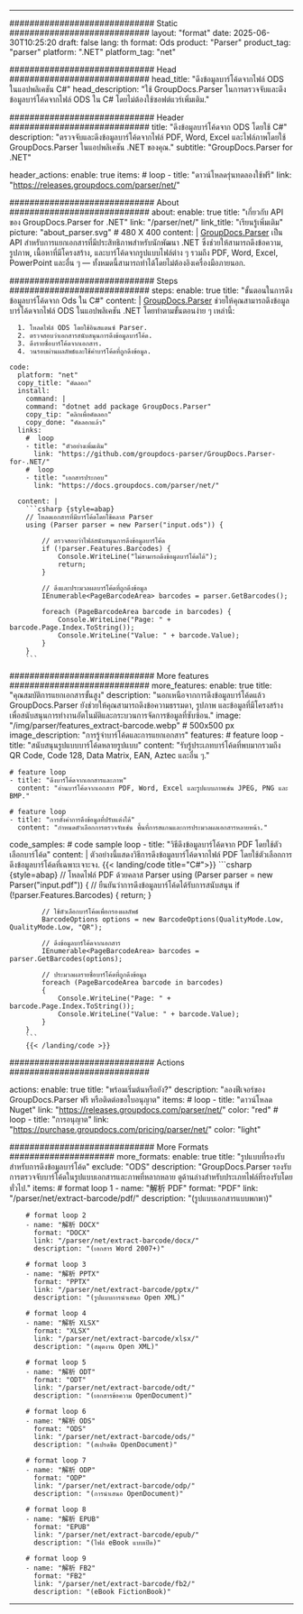 


---
############################# Static ############################
layout: "format"
date:  2025-06-30T10:25:20
draft: false
lang: th
format: Ods
product: "Parser"
product_tag: "parser"
platform: ".NET"
platform_tag: "net"

############################# Head ############################
head_title: "ดึงข้อมูลบาร์โค้ดจากไฟล์ ODS ในแอปพลิเคชัน C#"
head_description: "ใช้ GroupDocs.Parser ในการตรวจจับและดึงข้อมูลบาร์โค้ดจากไฟล์ ODS ใน C# โดยไม่ต้องใช้ซอฟต์แวร์เพิ่มเติม."

############################# Header ############################
title: "ดึงข้อมูลบาร์โค้ดจาก ODS โดยใช้ C#" 
description: "ตรวจจับและดึงข้อมูลบาร์โค้ดจากไฟล์ PDF, Word, Excel และไฟล์ภาพโดยใช้ GroupDocs.Parser ในแอปพลิเคชัน .NET ของคุณ."
subtitle: "GroupDocs.Parser for .NET" 

header_actions:
  enable: true
  items:
    #  loop
    - title: "ดาวน์โหลดรุ่นทดลองใช้ฟรี"
      link: "https://releases.groupdocs.com/parser/net/"
      
############################# About ############################
about:
    enable: true
    title: "เกี่ยวกับ API ของ GroupDocs.Parser for .NET"
    link: "/parser/net/"
    link_title: "เรียนรู้เพิ่มเติม"
    picture: "about_parser.svg" # 480 X 400
    content: |
       [GroupDocs.Parser](/parser/net/) เป็น API สำหรับการแยกเอกสารที่มีประสิทธิภาพสำหรับนักพัฒนา .NET ซึ่งช่วยให้สามารถดึงข้อความ, รูปภาพ, เนื้อหาที่มีโครงสร้าง, และบาร์โค้ดจากรูปแบบไฟล์ต่าง ๆ รวมถึง PDF, Word, Excel, PowerPoint และอื่น ๆ — ทั้งหมดนี้สามารถทำได้โดยไม่ต้องอิงเครื่องมือภายนอก.

############################# Steps ############################
steps:
    enable: true
    title: "ขั้นตอนในการดึงข้อมูลบาร์โค้ดจาก Ods ใน C#"
    content: |
      [GroupDocs.Parser](/parser/net/) ช่วยให้คุณสามารถดึงข้อมูลบาร์โค้ดจากไฟล์ ODS ในแอปพลิเคชัน .NET โดยทำตามขั้นตอนง่าย ๆ เหล่านี้:
      
      1. โหลดไฟล์ ODS โดยใช้อินสแตนซ์ Parser.
      2. ตรวจสอบว่าเอกสารสนับสนุนการดึงข้อมูลบาร์โค้ด.
      3. ดึงรายชื่อบาร์โค้ดจากเอกสาร.
      4. วนรอบผ่านผลลัพธ์และใช้ค่าบาร์โค้ดที่ถูกดึงข้อมูล.
   
    code:
      platform: "net"
      copy_title: "คัดลอก"
      install:
        command: |
        command: "dotnet add package GroupDocs.Parser"
        copy_tip: "คลิกเพื่อคัดลอก"
        copy_done: "คัดลอกแล้ว"
      links:
        #  loop
        - title: "ตัวอย่างเพิ่มเติม"
          link: "https://github.com/groupdocs-parser/GroupDocs.Parser-for-.NET/"
        #  loop
        - title: "เอกสารประกอบ"
          link: "https://docs.groupdocs.com/parser/net/"
          
      content: |
        ```csharp {style=abap}
        // โหลดเอกสารที่มีบาร์โค้ดโดยใช้คลาส Parser
        using (Parser parser = new Parser("input.ods")) {

            // ตรวจสอบว่าไฟล์สนับสนุนการดึงข้อมูลบาร์โค้ด
            if (!parser.Features.Barcodes) {
                Console.WriteLine("ไม่สามารถดึงข้อมูลบาร์โค้ดได้");
                return;
            }

            // ดึงและประมวลผลบาร์โค้ดที่ถูกดึงข้อมูล
            IEnumerable<PageBarcodeArea> barcodes = parser.GetBarcodes();

            foreach (PageBarcodeArea barcode in barcodes) {
                Console.WriteLine("Page: " + barcode.Page.Index.ToString());
                Console.WriteLine("Value: " + barcode.Value);
            }
        }
        ```  

############################# More features ############################
more_features:
  enable: true
  title: "คุณสมบัติการแยกเอกสารขั้นสูง"
  description: "นอกเหนือจากการดึงข้อมูลบาร์โค้ดแล้ว GroupDocs.Parser ยังช่วยให้คุณสามารถดึงข้อความธรรมดา, รูปภาพ และข้อมูลที่มีโครงสร้างเพื่อสนับสนุนการทำงานอัตโนมัติและกระบวนการจัดการข้อมูลที่ซับซ้อน."
  image: "/img/parser/features_extract-barcode.webp" # 500x500 px
  image_description: "การรู้จำบาร์โค้ดและการแยกเอกสาร"
  features:
    # feature loop
    - title: "สนับสนุนรูปแบบบาร์โค้ดหลายรูปแบบ"
      content: "รับรู้ประเภทบาร์โค้ดที่พบมากรวมถึง QR Code, Code 128, Data Matrix, EAN, Aztec และอื่น ๆ."

    # feature loop
    - title: "ดึงบาร์โค้ดจากเอกสารและภาพ"
      content: "อ่านบาร์โค้ดจากเอกสาร PDF, Word, Excel และรูปแบบภาพเช่น JPEG, PNG และ BMP."

    # feature loop
    - title: "การตั้งค่าการดึงข้อมูลที่ปรับแต่งได้"
      content: "กำหนดตัวเลือกการตรวจจับเช่น พื้นที่การสแกนและการประมวลผลเอกสารหลายหน้า."
      
  code_samples:
    # code sample loop
    - title: "วิธีดึงข้อมูลบาร์โค้ดจาก PDF โดยใช้ตัวเลือกบาร์โค้ด"
      content: |
        ตัวอย่างนี้แสดงวิธีการดึงข้อมูลบาร์โค้ดจากไฟล์ PDF โดยใช้ตัวเลือกการดึงข้อมูลบาร์โค้ดที่เฉพาะเจาะจง.
        {{< landing/code title="C#">}}
        ```csharp {style=abap}
        //  โหลดไฟล์ PDF ด้วยคลาส Parser
        using (Parser parser = new Parser("input.pdf"))
        {
            // ยืนยันว่าการดึงข้อมูลบาร์โค้ดได้รับการสนับสนุน
            if (!parser.Features.Barcodes)
            {
                return;
            }

            // ใช้ตัวเลือกบาร์โค้ดเพื่อกรองผลลัพธ์
            BarcodeOptions options = new BarcodeOptions(QualityMode.Low, QualityMode.Low, "QR");

            // ดึงข้อมูลบาร์โค้ดจากเอกสาร
            IEnumerable<PageBarcodeArea> barcodes = parser.GetBarcodes(options);

            // ประมวลผลรายชื่อบาร์โค้ดที่ถูกดึงข้อมูล
            foreach (PageBarcodeArea barcode in barcodes)
            {
                Console.WriteLine("Page: " + barcode.Page.Index.ToString());
                Console.WriteLine("Value: " + barcode.Value);
            }
        }
        ```
        {{< /landing/code >}}


############################# Actions ############################

actions:
  enable: true
  title: "พร้อมเริ่มต้นหรือยัง?"
  description: "ลองฟีเจอร์ของ GroupDocs.Parser ฟรี หรือติดต่อขอใบอนุญาต"
  items:
    #  loop
    - title: "ดาวน์โหลด Nuget"
      link: "https://releases.groupdocs.com/parser/net/"
      color: "red"
        #  loop
    - title: "การอนุญาต"
      link: "https://purchase.groupdocs.com/pricing/parser/net/"
      color: "light"


############################# More Formats #####################
more_formats:
    enable: true
    title: "รูปแบบที่รองรับสำหรับการดึงข้อมูลบาร์โค้ด"
    exclude: "ODS"
    description: "GroupDocs.Parser รองรับการตรวจจับบาร์โค้ดในรูปแบบเอกสารและภาพที่หลากหลาย ดูด้านล่างสำหรับประเภทไฟล์ที่รองรับโดยทั่วไป."
    items: 
        # format loop 1
        - name: "解析 PDF"
          format: "PDF"
          link: "/parser/net/extract-barcode/pdf/"
          description: "(รูปแบบเอกสารแบบพกพา)"
          
        # format loop 2
        - name: "解析 DOCX"
          format: "DOCX"
          link: "/parser/net/extract-barcode/docx/"
          description: "(เอกสาร Word 2007+)"
          
        # format loop 3
        - name: "解析 PPTX"
          format: "PPTX"
          link: "/parser/net/extract-barcode/pptx/"
          description: "(รูปแบบการนำเสนอ Open XML)"
          
        # format loop 4
        - name: "解析 XLSX"
          format: "XLSX"
          link: "/parser/net/extract-barcode/xlsx/"
          description: "(สมุดงาน Open XML)"
          
        # format loop 5
        - name: "解析 ODT"
          format: "ODT"
          link: "/parser/net/extract-barcode/odt/"
          description: "(เอกสารข้อความ OpenDocument)"
          
        # format loop 6
        - name: "解析 ODS"
          format: "ODS"
          link: "/parser/net/extract-barcode/ods/"
          description: "(สเปรดชีต OpenDocument)"
          
        # format loop 7
        - name: "解析 ODP"
          format: "ODP"
          link: "/parser/net/extract-barcode/odp/"
          description: "(การนำเสนอ OpenDocument)"
          
        # format loop 8
        - name: "解析 EPUB"
          format: "EPUB"
          link: "/parser/net/extract-barcode/epub/"
          description: "(ไฟล์ eBook แบบเปิด)"
          
        # format loop 9
        - name: "解析 FB2"
          format: "FB2"
          link: "/parser/net/extract-barcode/fb2/"
          description: "(eBook FictionBook)"
         
          

---